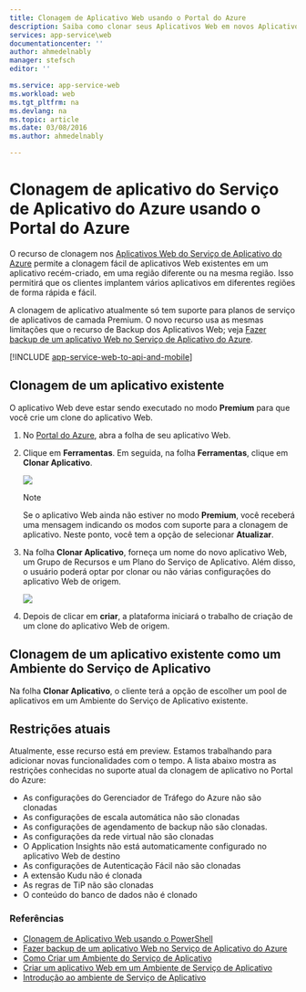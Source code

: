 ```yaml
---
title: Clonagem de Aplicativo Web usando o Portal do Azure
description: Saiba como clonar seus Aplicativos Web em novos Aplicativos Web usando o Portal do Azure.
services: app-service\web
documentationcenter: ''
author: ahmedelnably
manager: stefsch
editor: ''

ms.service: app-service-web
ms.workload: web
ms.tgt_pltfrm: na
ms.devlang: na
ms.topic: article
ms.date: 03/08/2016
ms.author: ahmedelnably

---
```

# Clonagem de aplicativo do Serviço de Aplicativo do Azure usando o Portal do Azure
O recurso de clonagem nos [Aplicativos Web do Serviço de Aplicativo do Azure](http://go.microsoft.com/fwlink/?LinkId=529714) permite a clonagem fácil de aplicativos Web existentes em um aplicativo recém-criado, em uma região diferente ou na mesma região. Isso permitirá que os clientes implantem vários aplicativos em diferentes regiões de forma rápida e fácil.

A clonagem de aplicativo atualmente só tem suporte para planos de serviço de aplicativos de camada Premium. O novo recurso usa as mesmas limitações que o recurso de Backup dos Aplicativos Web; veja [Fazer backup de um aplicativo Web no Serviço de Aplicativo do Azure](web-sites-backup.md).

[!INCLUDE [app-service-web-to-api-and-mobile](../../includes/app-service-web-to-api-and-mobile.md)]

## Clonagem de um aplicativo existente
O aplicativo Web deve estar sendo executado no modo **Premium** para que você crie um clone do aplicativo Web.

1. No [Portal do Azure](https://portal.azure.com/), abra a folha de seu aplicativo Web.
2. Clique em **Ferramentas**. Em seguida, na folha **Ferramentas**, clique em **Clonar Aplicativo**.
   
    ![][1]
   
   > [!NOTE]
   > Se o aplicativo Web ainda não estiver no modo **Premium**, você receberá uma mensagem indicando os modos com suporte para a clonagem de aplicativo. Neste ponto, você tem a opção de selecionar **Atualizar**.
   > 
   > 
3. Na folha **Clonar Aplicativo**, forneça um nome do novo aplicativo Web, um Grupo de Recursos e um Plano do Serviço de Aplicativo. Além disso, o usuário poderá optar por clonar ou não várias configurações do aplicativo Web de origem.
   
    ![][2]
4. Depois de clicar em **criar**, a plataforma iniciará o trabalho de criação de um clone do aplicativo Web de origem.

## Clonagem de um aplicativo existente como um Ambiente do Serviço de Aplicativo
Na folha **Clonar Aplicativo**, o cliente terá a opção de escolher um pool de aplicativos em um Ambiente do Serviço de Aplicativo existente.

## Restrições atuais
Atualmente, esse recurso está em preview. Estamos trabalhando para adicionar novas funcionalidades com o tempo. A lista abaixo mostra as restrições conhecidas no suporte atual da clonagem de aplicativo no Portal do Azure:

* As configurações do Gerenciador de Tráfego do Azure não são clonadas
* As configurações de escala automática não são clonadas
* As configurações de agendamento de backup não são clonadas.
* As configurações da rede virtual não são clonadas
* O Application Insights não está automaticamente configurado no aplicativo Web de destino
* As configurações de Autenticação Fácil não são clonadas
* A extensão Kudu não é clonada
* As regras de TiP não são clonadas
* O conteúdo do banco de dados não é clonado

### Referências
* [Clonagem de Aplicativo Web usando o PowerShell](app-service-web-app-cloning.md)
* [Fazer backup de um aplicativo Web no Serviço de Aplicativo do Azure](web-sites-backup.md)
* [Como Criar um Ambiente do Serviço de Aplicativo](app-service-web-how-to-create-an-app-service-environment.md)
* [Criar um aplicativo Web em um Ambiente de Serviço de Aplicativo](app-service-web-how-to-create-a-web-app-in-an-ase.md)
* [Introdução ao ambiente de Serviço de Aplicativo](app-service-app-service-environment-intro.md)

<!--Image references-->
[1]: ./media/app-service-web-app-cloning-portal/CloningBlade.png
[2]: ./media/app-service-web-app-cloning-portal/CloneSettings.png

<!---HONumber=AcomDC_0601_2016-->